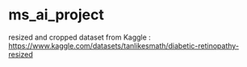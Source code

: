# ms_ai_project

resized and cropped dataset from Kaggle :  https://www.kaggle.com/datasets/tanlikesmath/diabetic-retinopathy-resized
